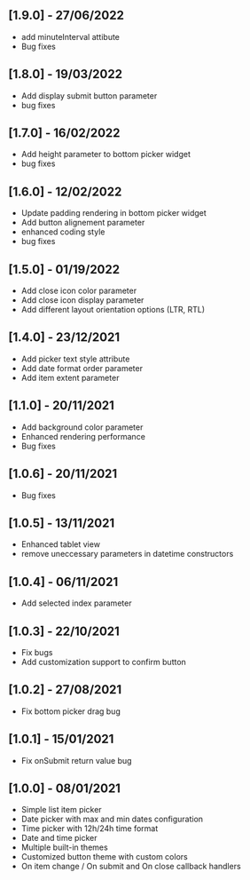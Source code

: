 ## [1.9.0] - 27/06/2022

- add minuteInterval attibute
- Bug fixes
## [1.8.0] - 19/03/2022

- Add display submit button parameter
- bug fixes

## [1.7.0] - 16/02/2022

- Add height parameter to bottom picker widget
- bug fixes

## [1.6.0] - 12/02/2022

- Update padding rendering in bottom picker widget
- Add button alignement parameter
- enhanced coding style
- bug fixes

## [1.5.0] - 01/19/2022

- Add close icon color parameter
- Add close icon display parameter
- Add different layout orientation options (LTR, RTL)

## [1.4.0] - 23/12/2021

- Add picker text style attribute
- Add date format order parameter
- Add item extent parameter

## [1.1.0] - 20/11/2021

- Add background color parameter
- Enhanced rendering performance
- Bug fixes

## [1.0.6] - 20/11/2021

- Bug fixes

## [1.0.5] - 13/11/2021

- Enhanced tablet view
- remove uneccessary parameters in datetime constructors

## [1.0.4] - 06/11/2021

- Add selected index parameter

## [1.0.3] - 22/10/2021

- Fix bugs
- Add customization support to confirm button

## [1.0.2] - 27/08/2021

- Fix bottom picker drag bug

## [1.0.1] - 15/01/2021

- Fix onSubmit return value bug

## [1.0.0] - 08/01/2021

- Simple list item picker
- Date picker with max and min dates configuration
- Time picker with 12h/24h time format
- Date and time picker
- Multiple built-in themes
- Customized button theme with custom colors
- On item change / On submit and On close callback handlers
